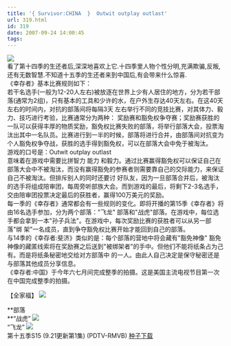 ```yaml
---
title: '{ Survivor:CHINA  }  Outwit outplay outlast'
url: 319.html
id: 319
date: 2007-09-24 14:00:45
tags:
---
```


![](http://www.1000fr.com/attachments/month_0709/20070916_5ffbf05d5472cadadcccEsCDlImE2wjm.jpg)  
看了第十四季的生还者后,深深地喜欢上它.十四季里人物个性分明,充满欺骗,反叛,还有无数智慧.不知道十五季的生还者来到中国后,有会带来什么惊喜.  
《幸存者》基本比赛规则如下：  
若干名选手(一般为12-20人左右)被放逐在世界上少有人居住的地方，分为若干部落(通常为2组)，只有基本的工具和少许的水，在户外生存达40天左右。在这40天左右的时间内，对抗的部落间将每隔3天 左右举行不同的竞技比赛，对其体力、毅力、技巧进行考验，比赛通常分为两种： 奖励赛和豁免权争夺赛；奖励赛获胜的一队可以获得丰厚的物质奖励，豁免权比赛失败的部落，将举行部落大会，投票淘汰出其中一名队员。比赛进行到一半的时候，部落将进行合并，由部落间对抗变为个人豁免权争夺战，获胜的选手得到豁免权，可以在部落大会中免于被淘汰。  
游戏的口号是：Outwit outplay outlast  
意味着在游戏中需要比拼智力 能力 和毅力。通过比赛赢得豁免权可以保证自己在部落大会中不被淘汰，而没有赢得豁免的参赛者则需要靠自己的交际能力，来保证自己不被淘汰。但排斥别人的同时还要讨 好队友，因为一旦部落合并后，被淘汰的选手将组成陪审团，每周旁听部族大会。而到游戏的最后，将剩下2-3名选手，交由陪审团投票决定最后的获胜者，赢得100万美元的奖励。  
每一季的《幸存者》通常都会有一些规则的变化。即将开播的第15季《幸存者》将由16名选手参加，分为两个部落："飞龙" 部落和"战虎"部落。在游戏中，每位选手都会拿到一本"孙子兵法"。在游戏中，每次奖励比赛的获胜者可以从另一部落"绑 架"一名成员，直到争夺豁免权比赛开始才能回到自己的部落。  
与14季的《幸存者:斐济》类似的是：每个部落的营地中将会藏有"豁免神像" 豁免神像的藏匿线索将在奖励赛之后送到"被绑架者"的手中。但他们不能将纸条占为己有。而是将纸条秘密地交给对方部落中 的一人。由此人自己决定是保守秘密还是与部落其他成员分享信息。  
《幸存者:中国》于今年六七月间完成整季的拍摄。这是美国主流电视节目第一次在中国完成整季的拍摄。  
  
【全家福】 ![](http://www.ragbear.com/attachment/2_2656_8e8bb7d6e856b27.jpg)  
  
**部落  
**“战虎” ![](http://www.1000fr.com/attachments/month_0709/20070917_602268d4c51e16fe7300L2LisYtazCGb.jpg)  
“飞龙” ![](http://www.1000fr.com/attachments/month_0709/20070917_80cb2fab4f2b3b0503b15sNrWywxxIkm.jpg)  
第十五季S15 (9.21更新第1集) (PDTV-RMVB) [种子下载](http://www.1000fr.com/attachment.php?aid=177864)